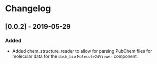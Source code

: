# Changelog

## [0.0.2] - 2019-05-29

### Added

* Added chem_structure_reader to allow for parsing PubChem files for
  molecular data for the `dash_bio` `Molecule2dViewer` component.